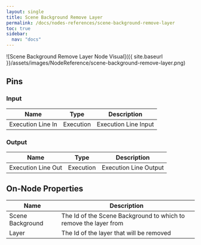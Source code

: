 ```yaml
---
layout: single
title: Scene Background Remove Layer
permalink: /docs/nodes-references/scene-background-remove-layer
toc: true
sidebar:
  nav: "docs"
---
```



![Scene Background Remove Layer Node Visual]({{ site.baseurl }}/assets/images/NodeReference/scene-background-remove-layer.png)

## Pins

### Input

| Name | Type | Description |
| --- | --- | --- |
| Execution Line In | Execution | Execution Line Input |

### Output

| Name | Type | Description |
| --- | --- | --- |
| Execution Line Out | Execution | Execution Line Output |

## On-Node Properties

| Name | Description |
| --- | --- |
| Scene Background | The Id of the Scene Background to which to remove the layer from |
| Layer | The Id of the layer that will be removed |